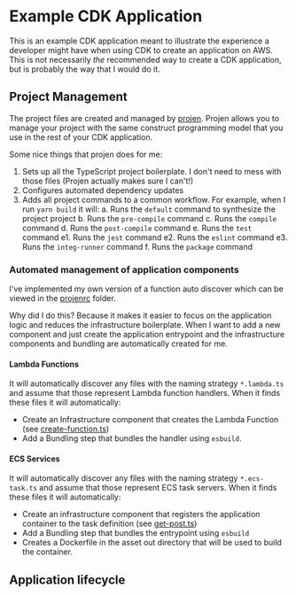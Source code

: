 # Example CDK Application

This is an example CDK application meant to illustrate the experience a
developer might have when using CDK to create an application on AWS. This is not
necessarily _the_ recommended way to create a CDK application, but is probably
the way that I would do it.

## Project Management

The project files are created and managed by
[projen](https://github.com/projen/projen). Projen allows you to manage your
project with the same construct programming model that you use in the rest of
your CDK application.

Some nice things that projen does for me:
1. Sets up all the TypeScript project boilerplate. I don't need to mess with
   those files (Projen actually makes sure I can't!)
2. Configures automated dependency updates
3. Adds all project commands to a common workflow. For example, when I run `yarn
   build` it will:
   a. Runs the `default` command to synthesize the project project
   b. Runs the `pre-compile` command
   c. Runs the `compile` command
   d. Runs the `post-compile` command
   e. Runs the `test` command
    e1. Runs the `jest` command
    e2. Runs the `eslint` command
    e3. Runs the `integ-runner` command
   f. Runs the `package` command

### Automated management of application components

I've implemented my own version of a function auto discover which can be viewed
in the [projenrc](./projenrc) folder.

Why did I do this? Because it makes it easier to focus on the application logic
and reduces the infrastructure boilerplate. When I want to add a new component
and just create the application entrypoint and the infrastructure components and
bundling are automatically created for me.

#### Lambda Functions

It will automatically discover any files with the naming strategy `*.lambda.ts`
and assume that those represent Lambda function handlers. When it finds these
files it will automatically:

- Create an Infrastructure component that creates the Lambda Function (see
  [create-function.ts](./src/posts/create-function.ts))
- Add a Bundling step that bundles the handler using `esbuild`.

#### ECS Services

It will automatically discover any files with the naming strategy `*.ecs-task.ts`
and assume that those represent ECS task servers. When it finds these files it
will automatically:

- Create an infrastructure component that registers the application container to
  the task definition (see [get-post.ts](./src/posts/get-post.ts))
- Add a Bundling step that bundles the entrypoint using `esbuild`
- Creates a Dockerfile in the asset out directory that will be used to build the
  container.

## Application lifecycle
